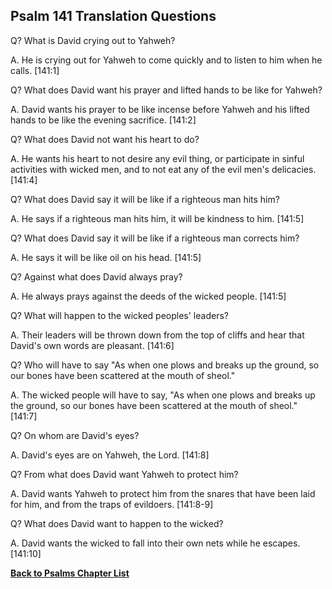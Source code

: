 ## Psalm 141 Translation Questions ##

Q? What is David crying out to Yahweh?

A. He is crying out for Yahweh to come quickly and to listen to him when he calls. [141:1]

Q? What does David want his prayer and lifted hands to be like for Yahweh?

A. David wants his prayer to be like incense before Yahweh and his lifted hands to be like the evening sacrifice. [141:2]

Q? What does David not want his heart to do?

A. He wants his heart to not desire any evil thing, or participate in sinful activities with wicked men, and to not eat any of the evil men's delicacies. [141:4]

Q? What does David say it will be like if a righteous man hits him?

A. He says if a righteous man hits him, it will be kindness to him. [141:5]

Q? What does David say it will be like if a righteous man corrects him?

A. He says it will be like oil on his head. [141:5]

Q? Against what does David always pray?

A. He always prays against the deeds of the wicked people. [141:5]

Q? What will happen to the wicked peoples' leaders?

A. Their leaders will be thrown down from the top of cliffs and hear that David's own words are pleasant. [141:6]

Q? Who will have to say "As when one plows and breaks up the ground, so our bones have been scattered at the mouth of sheol."

A. The wicked people will have to say, "As when one plows and breaks up the ground, so our bones have been scattered at the mouth of sheol." [141:7]

Q? On whom are David's eyes?

A. David's eyes are on Yahweh, the Lord. [141:8]

Q? From what does David want Yahweh to protect him?

A. David wants Yahweh to protect him from the snares that have been laid for him, and from the traps of evildoers. [141:8-9]

Q? What does David want to happen to the wicked?

A. David wants the wicked to fall into their own nets while he escapes. [141:10]

__[Back to Psalms Chapter List](./)__

